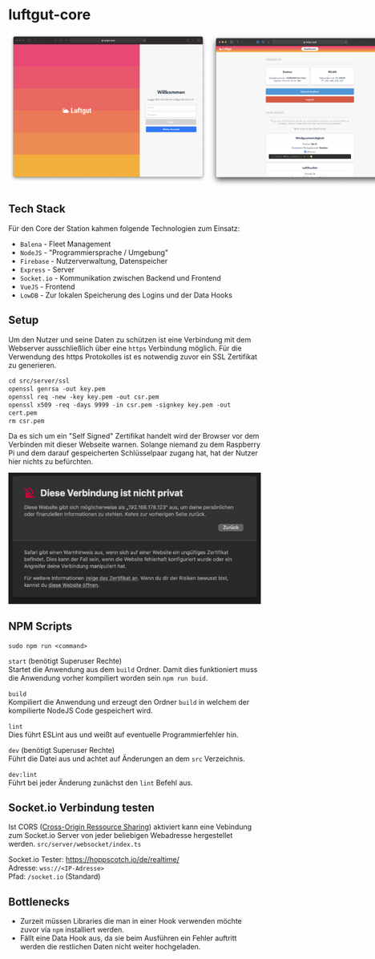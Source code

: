 # luftgut-core

<div style="display: flex; width: 100%;">
  <img alt="Dashboard" src="./resources/login.png" style="height: 300px; object-fit: contain;">
  <img alt="Dashboard" src="./resources/dashboard.png" style="height: 310px; object-fit: contain;">
</div>

## Tech Stack

Für den Core der Station kahmen folgende Technologien zum Einsatz:

- `Balena` - Fleet Management
- `NodeJS` - "Programmiersprache / Umgebung"
- `Firebase` - Nutzerverwaltung, Datenspeicher
- `Express` - Server
- `Socket.io` - Kommunikation zwischen Backend und Frontend
- `VueJS` - Frontend
- `LowDB` - Zur lokalen Speicherung des Logins und der Data Hooks

## Setup

Um den Nutzer und seine Daten zu schützen ist eine Verbindung mit dem Webserver ausschließlich über eine `https` Verbindung möglich. Für die Verwendung des https Protokolles ist es notwendig zuvor ein SSL Zertifikat zu generieren.

```shell
cd src/server/ssl
openssl genrsa -out key.pem
openssl req -new -key key.pem -out csr.pem
openssl x509 -req -days 9999 -in csr.pem -signkey key.pem -out cert.pem
rm csr.pem
```

Da es sich um ein "Self Signed" Zertifikat handelt wird der Browser vor dem Verbinden mit dieser Webseite warnen. Solange niemand zu dem Raspberry Pi und dem darauf gespeicherten Schlüsselpaar zugang hat, hat der Nutzer hier nichts zu befürchten.

![Self Signed SSL Certificate](./resources/ssl.png)

## NPM Scripts

```shell
sudo npm run <command>
```

`start` (benötigt Superuser Rechte)<br>
Startet die Anwendung aus dem `build` Ordner. Damit dies funktioniert muss die Anwendung vorher kompiliert worden sein `npm run buid`.

`build`<br>
Kompiliert die Anwendung und erzeugt den Ordner `build` in welchem der kompilierte NodeJS Code gespeichert wird.

`lint`<br>
Dies führt ESLint aus und weißt auf eventuelle Programmierfehler hin.

`dev` (benötigt Superuser Rechte)<br>
Führt die Datei aus und achtet auf Änderungen an dem `src` Verzeichnis.

`dev:lint`<br>
Führt bei jeder Änderung zunächst den `lint` Befehl aus.

## Socket.io Verbindung testen

Ist CORS ([Cross-Origin Ressource Sharing](https://en.wikipedia.org/wiki/Cross-origin_resource_sharing)) aktiviert kann eine Vebindung zum Socket.io Server von jeder beliebigen Webadresse hergestellet werden. `src/server/websocket/index.ts`

Socket.io Tester: https://hoppscotch.io/de/realtime/<br>
Adresse: `wss://<IP-Adresse>`<br>
Pfad: `/socket.io` (Standard)

## Bottlenecks

- Zurzeit müssen Libraries die man in einer Hook verwenden möchte zuvor vía `npm` installiert werden.
- Fällt eine Data Hook aus, da sie beim Ausführen ein Fehler auftritt werden die restlichen Daten nicht weiter hochgeladen.
